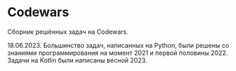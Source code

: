 # Codewars
Сборник решённых задач на Codewars.


18.06.2023. Большинство задач, написанных на Python, были решены со знаниями программирования на момент 2021 и первой половины 2022. Задачи на Kotlin были написаны весной 2023.
